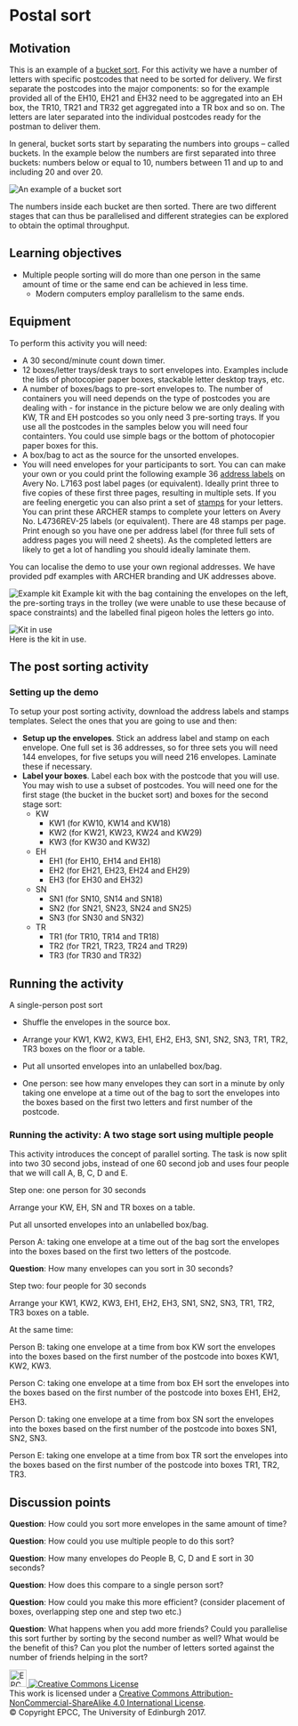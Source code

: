 # Postal sort

## Motivation
This is an example of a [bucket
sort](https://en.wikipedia.org/wiki/Bucket_sort). For this activity we have a number
of letters with specific postcodes that need to be sorted for
delivery. We first separate the postcodes into the major components:
so for the example provided all of the EH10, EH21 and EH32 need to be aggregated into an EH box,
the TR10, TR21 and TR32 get aggregated into a TR box and so on.
The letters are later separated into the individual postcodes ready for
the postman to deliver them.

In general, bucket sorts start by separating the numbers into groups
– called buckets. In the example below the numbers are first separated
into three buckets: numbers below or equal to 10, numbers between
11 and up to and including 20 and over 20.

![An example of a bucket sort](imgs/bucket-sort.png)


The numbers inside each bucket are then sorted. There are two
different stages that can thus be parallelised and different strategies
can be explored to obtain the optimal throughput.

## Learning objectives

* Multiple people sorting will do more than one person in the same
 amount of time or the same end can be achieved in less time.
   * Modern computers employ parallelism to the same ends.



## Equipment

To perform this activity you will need:

  * A 30 second/minute count down timer.
  * 12 boxes/letter trays/desk trays to sort envelopes into. Examples include the
    lids of photocopier paper boxes, stackable letter desktop trays, etc. 
  * A number of boxes/bags to pre-sort envelopes to. The number of
    containers you will need depends on the type of postcodes you
    are dealing with - for instance in the picture below we are
    only dealing with KW, TR and EH postcodes so you only need 3
    pre-sorting trays. If you use all the postcodes in the samples
    below you will need four containters. You could use simple bags
    or the bottom of photocopier paper boxes for this.
  * A box/bag to act as the source for the unsorted envelopes.
  * You will need envelopes for your participants to sort. You can can make your
    own or you could print the following example 36
    [address&nbsp;labels](pdf/Post_sorting_address_labels_AveryL7163.pdf)
    on Avery No. L7163 post label pages (or equivalent).  Ideally
    print three to five copies of these first three pages, resulting
    in multiple sets. If you are feeling energetic you can also
    print a set of [stamps](pdf/Post_sorting_stamps_AveryL4736REV-25.pdf)
    for your letters. You can print these ARCHER stamps to complete
    your letters on Avery No. L4736REV-25 labels (or equivalent).
    There are 48 stamps per page. Print enough so you have one per
    address label (for three full sets of address pages you will
    need 2 sheets). As
    the completed letters are likely to get a lot of handling you
    should ideally laminate them.

You can localise the demo to use your own regional addresses. We
have provided pdf examples with ARCHER branding and UK addresses
above.

![Example kit](imgs/postal-kit.png)
Example kit with the bag containing the envelopes on the left, the
pre-sorting trays in the trolley (we were unable to use these because
of space constraints) and the labelled final pigeon holes the letters
go into.

![Kit in use](imgs/post-in-use.png)<br>
Here is the kit in use.

## The post sorting activity

### Setting up the demo

To setup your post sorting activity, download the address labels and
stamps templates. Select the ones that you are going to use and then:

* **Setup up the envelopes**. Stick an address label and stamp on each
  envelope. One full set is 36 addresses, so for three sets you
  will need 144 envelopes, for five setups you will need 216 envelopes. Laminate these if necessary.
* **Label your boxes**. Label each box with the postcode that you will use. You may wish to use a subset of postcodes. You will need one for the first stage (the bucket in the bucket sort) and boxes for the second stage sort:
   * KW
      * KW1 (for KW10, KW14 and KW18)
      * KW2 (for KW21, KW23, KW24 and KW29)
      * KW3 (for KW30 and KW32)
  * EH
      * EH1 (for EH10, EH14 and EH18)
      * EH2 (for EH21, EH23, EH24 and EH29)
      * EH3 (for EH30 and EH32)
   * SN
      * SN1 (for SN10, SN14 and SN18)
      * SN2 (for SN21, SN23, SN24 and SN25)
      * SN3 (for SN30 and SN32)
   * TR
      * TR1 (for TR10, TR14 and TR18)
      * TR2 (for TR21, TR23, TR24 and TR29)
      * TR3 (for TR30 and TR32)

## Running the activity 

A single-person post sort

* Shuffle the envelopes in the source box.

* Arrange your KW1, KW2, KW3, EH1, EH2, EH3, SN1, SN2, SN3, TR1, TR2,
  TR3 boxes on the floor or a table.

* Put all unsorted envelopes into an unlabelled box/bag.  

* One person: see how many envelopes they can sort in a minute by only
  taking one envelope at a time out of the bag to sort the envelopes into
  the boxes based on the first two letters and first number of the
  postcode.


### Running the activity: A two stage sort using multiple people

This activity introduces the concept of parallel sorting. The task is
now split into two 30 second jobs, instead of one 60 second job and uses four
people that we will call A, B, C, D and E.

Step one: one person for 30 seconds

Arrange your KW, EH, SN and TR boxes on a table.

Put all unsorted envelopes into an unlabelled box/bag.

Person A: taking one envelope at a time out of the bag sort the
envelopes into the boxes based on the first two letters of the
postcode.

**Question**: How many envelopes can you sort in 30 seconds? 

Step two: four people for 30 seconds

Arrange your KW1, KW2, KW3, EH1, EH2, EH3, SN1, SN2, SN3, TR1, TR2,
TR3 boxes on a table.

At the same time:

Person B: taking one envelope at a time from box KW sort the envelopes
into the boxes based on the first number of the postcode into boxes
KW1, KW2, KW3.

Person C: taking one envelope at a time from box EH sort the envelopes
into the boxes based on the first number of the postcode into boxes
EH1, EH2, EH3.

Person D: taking one envelope at a time from box SN sort the envelopes
into the boxes based on the first number of the postcode into boxes
SN1, SN2, SN3.

Person E: taking one envelope at a time from box TR sort the envelopes
into the boxes based on the first number of the postcode into boxes
TR1, TR2, TR3.

## Discussion points

**Question**: How could you sort more envelopes in the same amount of time? 

**Question**: How could you use multiple people to do this sort?

**Question**: How many envelopes do People B, C, D and E sort in 30 seconds? 

**Question**: How does this compare to a single person sort?

**Question**: How could you make this more efficient? (consider placement
of boxes, overlapping step one and step two etc.)

**Question**: What happens when you add more friends? Could you
parallelise this sort further by sorting by the second number as well?
What would be the benefit of this? Can you plot the number of letters
sorted against the number of friends helping in the sort?

<!-- Licensing and copyright stuff below -->
<a href="http://www.epcc.ed.ac.uk">
<img alt="EPCC logo" src="https://www.epcc.ed.ac.uk/sites/all/themes/epcc/images/epcc-logo.png" height="31"/>
</a>
<a rel="license" href="http://creativecommons.org/licenses/by-nc-sa/4.0/">
<img alt="Creative Commons License" style="border-width:0"
     src="https://i.creativecommons.org/l/by-nc-sa/4.0/88x31.png" />
</a><br />
This work is licensed under a <a rel="license" href="http://creativecommons.org/licenses/by-nc-sa/4.0/">
Creative Commons Attribution-NonCommercial-ShareAlike 4.0 International License</a>.<br/>
&copy; Copyright EPCC, The University of Edinburgh 2017.
